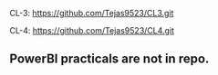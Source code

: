 CL-3: https://github.com/Tejas9523/CL3.git

CL-4: https://github.com/Tejas9523/CL4.git
## PowerBI practicals are not in repo.
